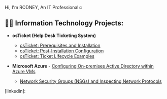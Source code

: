 Hi, I'm RODNEY, An IT Professional</a>☺</h1>

<h2>👨‍💻 Information Technology Projects:</h2>

- <b>osTicket (Help Desk Ticketing System)</b>
  - [osTicket: Prerequisites and Installation](https://github.com/RODNEYBB1/osticket-prereqs.git)
  - [osTicket: Post-Installation Configuration](https://github.com/RODNEYBB1/osTicket-Post-Install-Configurations.git)
  - [osTicket: Ticket Lifecycle Examples](https://github.com/RODNEYBB1/osTICKET-LIFECYCLE-EXAMPLES.git)


- <b>Microsoft Azure</b> - [Configuring On-premises Active Directory within Azure VMs](https://github.com/joshmadakorcc/configure-ad)
  - [Network Security Groups (NSGs) and Inspecting Network Protocols](https://github.com/joshmadakorcc/azure-network-protocols)

  




[linkedin]:

